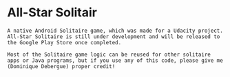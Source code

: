 <h1>All-Star Solitair</h1>

    A native Android Solitaire game, which was made for a Udacity project. All-Star Solitaire is still under development and will be released to the Google Play Store once completed.
    
    Most of the Solitaire game logic can be reused for other solitaire apps or Java programs, but if you use any of this code, please give me (Dominique Debergue) proper credit!
